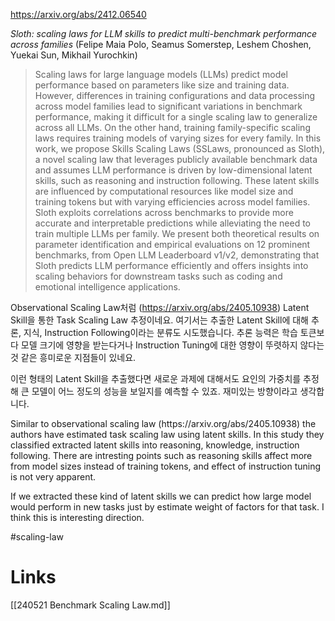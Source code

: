 https://arxiv.org/abs/2412.06540

*Sloth: scaling laws for LLM skills to predict multi-benchmark performance across families* (Felipe Maia Polo, Seamus Somerstep, Leshem Choshen, Yuekai Sun, Mikhail Yurochkin)

> Scaling laws for large language models (LLMs) predict model performance based on parameters like size and training data. However, differences in training configurations and data processing across model families lead to significant variations in benchmark performance, making it difficult for a single scaling law to generalize across all LLMs. On the other hand, training family-specific scaling laws requires training models of varying sizes for every family. In this work, we propose Skills Scaling Laws (SSLaws, pronounced as Sloth), a novel scaling law that leverages publicly available benchmark data and assumes LLM performance is driven by low-dimensional latent skills, such as reasoning and instruction following. These latent skills are influenced by computational resources like model size and training tokens but with varying efficiencies across model families. Sloth exploits correlations across benchmarks to provide more accurate and interpretable predictions while alleviating the need to train multiple LLMs per family. We present both theoretical results on parameter identification and empirical evaluations on 12 prominent benchmarks, from Open LLM Leaderboard v1/v2, demonstrating that Sloth predicts LLM performance efficiently and offers insights into scaling behaviors for downstream tasks such as coding and emotional intelligence applications.

Observational Scaling Law처럼 (https://arxiv.org/abs/2405.10938) Latent Skill을 통한 Task Scaling Law 추정이네요. 여기서는 추출한 Latent Skill에 대해 추론, 지식, Instruction Following이라는 분류도 시도했습니다. 추론 능력은 학습 토큰보다 모델 크기에 영향을 받는다거나 Instruction Tuning에 대한 영향이 뚜렷하지 않다는 것 같은 흥미로운 지점들이 있네요. 

이런 형태의 Latent Skill을 추출했다면 새로운 과제에 대해서도 요인의 가중치를 추정해 큰 모델이 어느 정도의 성능을 보일지를 예측할 수 있죠. 재미있는 방향이라고 생각합니다.

<english>
Similar to observational scaling law (https://arxiv.org/abs/2405.10938) the authors have estimated task scaling law using latent skills. In this study they classified extracted latent skills into reasoning, knowledge, instruction following. There are intresting points such as reasoning skills affect more from model sizes instead of training tokens, and effect of instruction tuning is not very apparent.

If we extracted these kind of latent skills we can predict how large model would perform in new tasks just by estimate weight of factors for that task. I think this is interesting direction.
</english>

#scaling-law

# Links

[[240521 Benchmark Scaling Law.md]]
